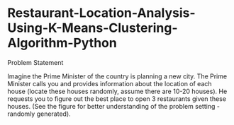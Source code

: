 # Restaurant-Location-Analysis-Using-K-Means-Clustering-Algorithm-Python


Problem Statement

Imagine the Prime Minister of the country is planning a new city. The Prime Minister calls you and provides information about the location of each house (locate these houses randomly, assume there are 10-20 houses). He requests you to figure out the best place to open 3 restaurants given these houses. (See the figure for better understanding of the problem setting - randomly generated).
